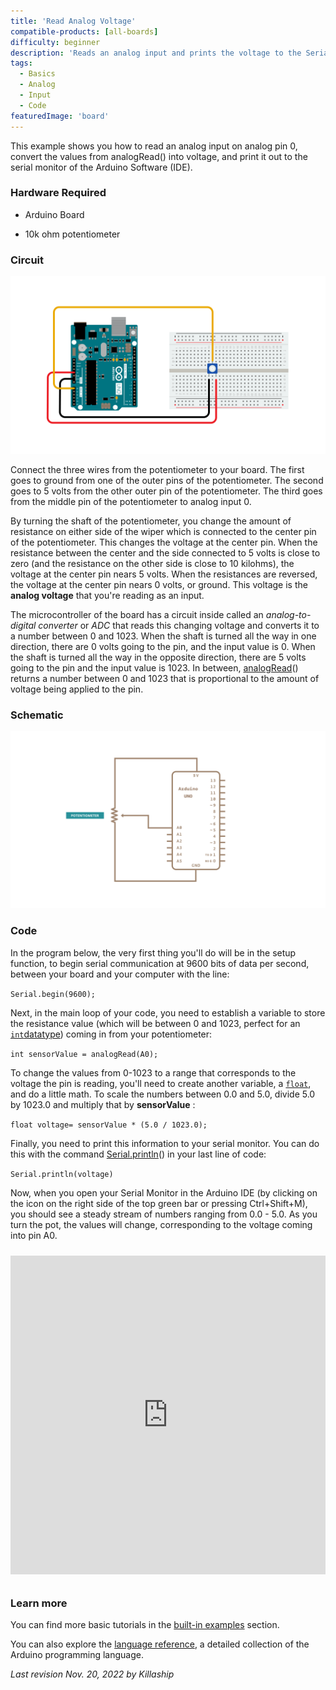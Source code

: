 ```yaml
---
title: 'Read Analog Voltage'
compatible-products: [all-boards]
difficulty: beginner
description: 'Reads an analog input and prints the voltage to the Serial Monitor.'
tags: 
  - Basics
  - Analog
  - Input
  - Code
featuredImage: 'board'
---
```


This example shows you how to read an analog input on analog pin 0, convert the values from analogRead() into voltage, and print it out to the serial monitor of the Arduino Software (IDE).

### Hardware Required

- Arduino Board

- 10k ohm potentiometer

### Circuit

![](assets/circuit.png)


Connect the three wires from the potentiometer to your board. The first goes to ground from one of the outer pins of the potentiometer. The second goes to 5 volts from the other outer pin of the potentiometer. The third goes from the middle pin of the potentiometer to analog input 0.

By turning the shaft of the potentiometer, you change the amount of resistance on either side of the wiper which is connected to the center pin of the potentiometer. This changes the voltage at the center pin. When the resistance between the center and the side connected to 5 volts is close to zero (and the resistance on the other side is close to 10 kilohms), the voltage at the center pin nears 5 volts.  When the resistances are reversed, the voltage at the center pin nears 0 volts, or ground. This voltage is the **analog voltage** that you're reading as an input.

The microcontroller of the board has a circuit inside called an *analog-to-digital converter* or *ADC* that reads this changing voltage and converts it to a number between 0 and 1023.  When the shaft is turned all the way in one direction, there are 0 volts going to the pin, and the input value is 0. When the shaft is turned all the way in the opposite direction, there are 5 volts going to the pin and the input value is 1023. In between, [analogRead](https://www.arduino.cc/en/Reference/AnalogRead)() returns a number between 0 and 1023 that is proportional to the amount of voltage being applied to the pin.

### Schematic

![](assets/schematic.png)

### Code

In the program below, the very first thing you'll do will be in the setup function, to begin serial communication at 9600 bits of data per second, between your board and your computer with the line:

`Serial.begin(9600);`

Next, in the main loop of your code, you need to establish a variable to store the resistance value (which will be between 0 and 1023, perfect for an [`int`datatype](https://www.arduino.cc/en/Reference/Int)) coming in from your potentiometer:

`int sensorValue = analogRead(A0);`

To change the values from 0-1023 to a range that corresponds to the voltage the pin is reading, you'll need to create another variable, a [`float`](https://www.arduino.cc/en/Reference/Float), and do a little math. To scale the numbers between 0.0 and 5.0, divide 5.0 by 1023.0 and multiply that by **sensorValue** :

`float voltage= sensorValue * (5.0 / 1023.0);`

Finally, you need to print this information to your serial monitor. You can do this with the command [Serial.println](https://www.arduino.cc/en/Serial/Println)()  in your last line of code:

`Serial.println(voltage)`

Now, when you open your Serial Monitor in the Arduino IDE (by clicking on the icon on the right side of the top green bar or pressing Ctrl+Shift+M), you should see a steady stream of numbers ranging from 0.0 - 5.0. As you turn the pot, the values will change, corresponding to the voltage coming into pin A0.

<iframe src='https://create.arduino.cc/example/builtin/01.Basics%5CReadAnalogVoltage/ReadAnalogVoltage/preview?embed&snippet' style='height:510px;width:100%;margin:10px 0' frameborder='0'></iframe>

### Learn more

You can find more basic tutorials in the [built-in examples](/built-in-examples) section.

You can also explore the [language reference](https://www.arduino.cc/reference/en/), a detailed collection of the Arduino programming language.

*Last revision Nov. 20, 2022 by Killaship*
